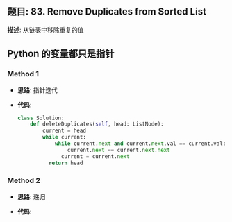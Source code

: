 ## 题目:  83. Remove Duplicates from Sorted List

**描述**: 从链表中移除重复的值

## Python 的变量都只是指针

### Method 1

- **思路**: 指针迭代

  

- **代码**:

  ```python
  class Solution:
      def deleteDuplicates(self, head: ListNode):
          current = head
          while current:
              while current.next and current.next.val == current.val:
                  current.next == current.next.next
             	current = current.next
        	return head
  ```

  

### Method 2

- **思路**: 递归

  

- **代码**:

  ```python 
  
  ```

  

